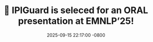 ---
title: >-
    🎉 IPIGuard is seleced for an ORAL presentation at EMNLP’25!
date: 2025-09-15 22:17:00 -0800
---